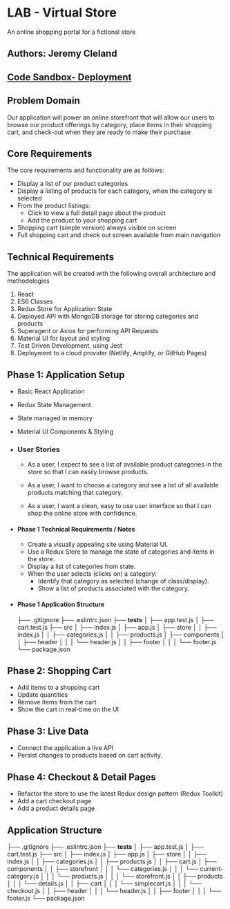 # LAB - Virtual Store

An online shopping portal for a fictional store

## Authors: Jeremy Cleland

## [Code Sandbox- Deployment](https://i7c31w-3000.csb.app/)
## Problem Domain

Our application will power an online storefront that will allow our users to browse our product offerings by category, place items in their shopping cart, and check-out when they are ready to make their purchase

## Core Requirements 

The core requirements and functionality are as follows:

- Display a list of our product categories
- Display a listing of products for each category, when the category  is selected
- From the product listings:
  - Click to view a full detail page about the product
  - Add the product to your shopping cart
- Shopping cart (simple version) always visible on screen
- Full shopping cart and check out screen available from main navigation

## Technical Requirements

The application will be created with the following overall architecture and methodologies

1. React
1. ES6 Classes
1. Redux Store for Application State
1. Deployed API with MongoDB storage for storing categories and products
1. Superagent or Axios for performing API Requests
1. Material UI for layout and styling
1. Test Driven Development, using Jest
1. Deployment to a cloud provider (Netlify, Amplify, or GitHub Pages)

## Phase 1: Application Setup

- Basic React Application
- Redux State Management
- State managed in memory
- Material UI Components & Styling

- ### User Stories

  - As a user, I expect to see a list of available product categories in the store so that I can easily browse products.

  - As a user, I want to choose a category and see a list of all available products matching that category.

  - As a user, I want a clean, easy to use user interface so that I can shop the online store with confidence.

- #### Phase 1 Technical Requirements / Notes

  - Create a visually appealing site using Material UI.
  - Use a Redux Store to manage the state of categories and items in the store.
  - Display a list of categories from state.
  - When the user selects (clicks on) a category:
    - Identify that category as selected (change of class/display).
    - Show a list of products associated with the category.


- #### Phase 1 Application Structure 

  ├── .gitignore
├── .eslintrc.json
├── __tests__
│   ├── app.test.js
│   ├── cart.test.js
├── src
│   ├── index.js
│   ├── app.js
│   ├── store
│   │   ├── index.js
│   │   ├── categories.js 
│   │   ├── products.js
│   ├── components
│   │   ├── header
│   │   │   └── header.js
│   │   ├── footer
│   │   │   └── footer.js
└── package.json

## Phase 2: Shopping Cart

- Add items to a shopping cart
- Update quantities
- Remove items from the cart
- Show the cart in real-time on the UI

## Phase 3: Live Data

- Connect the application a live API
- Persist changes to products based on cart activity.

## Phase 4: Checkout & Detail Pages

- Refactor the store to use the latest Redux design pattern (Redux Toolkit)
- Add a cart checkout page
- Add a product details page

## Application Structure

├── .gitignore
├── .eslintrc.json
├── __tests__
│   ├── app.test.js
│   ├── cart.test.js
├── src
│   ├── index.js
│   ├── app.js
│   ├── store
│   │   ├── index.js
│   │   ├── categories.js
│   │   ├── products.js
│   │   ├── cart.js
│   ├── components
│   │   ├── storefront
│   │   │   └── categories.js
│   │   │   └── current-category.js
│   │   │   └── products.js
│   │   │   └── storefront.js
│   │   ├── products
│   │   │   └── details.js
│   │   ├── cart
│   │   │   └── simplecart.js
│   │   │   └── checkout.js
│   │   ├── header
│   │   │   └── header.js
│   │   ├── footer
│   │   │   └── footer.js
└── package.json
